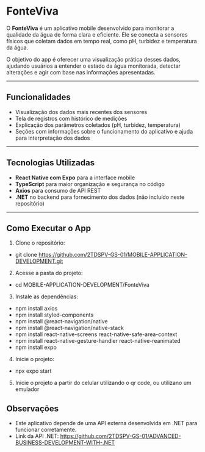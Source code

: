 # FonteViva

O **FonteViva** é um aplicativo mobile desenvolvido para monitorar a qualidade da água de forma clara e eficiente. Ele se conecta a sensores físicos que coletam dados em tempo real, como pH, turbidez e temperatura da água.

O objetivo do app é oferecer uma visualização prática desses dados, ajudando usuários a entender o estado da água monitorada, detectar alterações e agir com base nas informações apresentadas.

---

## Funcionalidades

- Visualização dos dados mais recentes dos sensores
- Tela de registros com histórico de medições
- Explicação dos parâmetros coletados (pH, turbidez, temperatura)
- Seções com informações sobre o funcionamento do aplicativo e ajuda para interpretação dos dados

---

## Tecnologias Utilizadas

- **React Native com Expo** para a interface mobile
- **TypeScript** para maior organização e segurança no código
- **Axios** para consumo de API REST
- **.NET** no backend para fornecimento dos dados (não incluído neste repositório)

---

## Como Executar o App

1. Clone o repositório:

- git clone https://github.com/2TDSPV-GS-01/MOBILE-APPLICATION-DEVELOPMENT.git


2. Acesse a pasta do projeto:

- cd MOBILE-APPLICATION-DEVELOPMENT/FonteViva
   

3. Instale as dependências:

- npm install axios
- npm install styled-components
- npm install @react-navigation/native
- npm install @react-navigation/native-stack
- npm install react-native-screens react-native-safe-area-context
- npm install react-native-gesture-handler react-native-reanimated
- npm install expo

4. Inicie o projeto:

- npx expo start
 

5. Inicie o projeto a partir do celular utilizando o qr code, ou utilizano um emulador

## Observações

- Este aplicativo depende de uma API externa desenvolvida em .NET para funcionar corretamente.
- Link da API .NET: https://github.com/2TDSPV-GS-01/ADVANCED-BUSINESS-DEVELOPMENT-WITH-.NET
